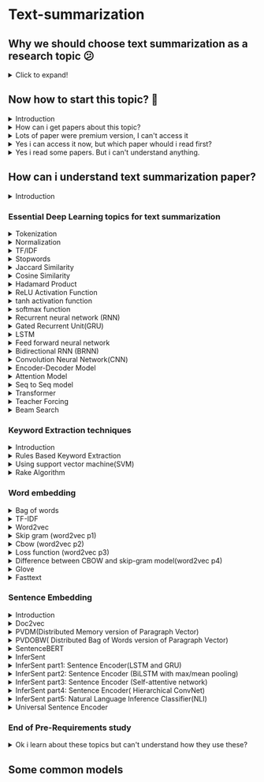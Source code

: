 # Text-summarization

## Why we should choose text summarization as a research topic :confused:
<details>
  <summary> Click to expand! </summary>
From my perspective, when I started to research. I was confused, which topics I should choose? Then I started to research it.  I found so many topics in NLP, but the problem is, every topic is in a stable phase. I was worried about it. After that, I found text summarization and it was not in a stable phase. Because text summarization has no accurate answer that can measure, how much good your model. And also this was a challenging topic. I got inspiration.

Another thing I found that in my country there was no better model published. So the first thing in any research is, "Is this topic already in a stable phase?". Still, text summarization is an amazing topic for research.
</details>

## Now how to start this topic? :face_with_head_bandage:
<details>
  <summary> Introduction </summary>
In any research, first, we need to know about that topic. In this case, we will do the same thing. We will search on google about this topic. Learn What is text summarization? :laughing: . Just spend 2-3 days about it.

2-3 days needed to make mindset. Now you should start reading papers about text summarization. At least you should read 10-20 papers.
</details>

<details>
  <summary> How can i get papers about this topic? </summary>
  It is a basic problem, where we will find the paper. The simple answer is google scholar. Google scholar collects all the research papers from all the research and journal sites.

So simply go [scholar](https://scholar.google.com)
</details>

<details>
  <summary> Lots of paper were premium version, I can't access it</summary>
 I am also depressed about it. How to access them!  After researching somedays, 
  I found an interesting ( https://sci-hub.se  )
  In this site, we can access lots of papers freely.
</details>

<details>
  <summary>Yes i can access it now, but which paper whould i read first?</summary>
  In scholar, we can easily select the year. So first read old papers. Cause we won't understand easily recent papers.
</details>

<details>
  <summary>Yes i read some papers. But i can't understand anything.</summary>
 
  After reading these papers, you will find some new keywords. These keywords will make you depressed.
  Cause without 1 or 2 papers you won't understand what exactly these papers did. :laughing: 
</details>

## How can i understand text summarization paper?

<details>
  <summary>Introduction</summary>
   I also same issue. I can't understand anything. Then i understood that i was stacked in some keywords. Maximum keywords were deep learning keywords. Then i started to learn deep learning. 
  
</details>

### Essential Deep Learning topics for text summarization
<details>
  <summary>Tokenization</summary>
  Tokenization is a common task in Natural Language Processing (NLP). It’s a fundamental step in both traditional NLP methods like Count Vectorizer and Advanced Deep Learning-based architectures like Transformers.
Tokenization can be performed on word, character, or subword level.

    1. word: "I live in dhaka" = I-Live-in-dhaka(4 tokens)
    2. character: "Dhaka" = D-h-a-k-a (5 Tokens)
    3. subword: "smarter" = smart-er(2 Tokens)

So, simply tokenization is the process of dividing word or character. But why we need token?
Because of the processing of text data. For every text related model, if we need to run in a large corpus, we need tokenization. Tokenization makes a connection with vocabulary. So in preprocessing, the first step is tokenization.
 </details>

<details>
  <summary>Normalization</summary>
When we normalize a natural language resource, we attempt to reduce the randomness in it, bringing it closer to a predefined “standard”. Thats why normalization in NLP is very important.
Normalization has different types of techniques.

    1. Tokenization: We already know about "How to make tokens from input".
    2. Stemming: This process will make every word in its root from. That means lowest form of a word. example: "Change,Changing,changer" to "chang".
    3. lemmatization: This also same to Stemming but not always make root from.
    4. Sentencizing: From a document it will take every sentences and remove every punctuation or symbol. Sometimes it will make everything lower form for better result. For every document we must do this process.
    5. reference resolution: Sometimes we need to make every third person to first person form for better accuracy. Reference resolution helps it.
![Stemming vs Lemmatization](img/sum53.png)
</details>

<details>
  <summary>TF/IDF</summary>
TF-IDF is a statistical measure that evaluates how relevant a word is to a document in a collection of documents.
The full form of TF is Term Frequency (TF).The full form of IDF is Inverse Document Frequency.

**TF** = no. of times term occurrences in a document / total number of words in a document

**IDF** = log base e (total number of documents / number of documents which are having term )

There are lots of library in every language for measuring TF-IDF.
In NLP, TF/IDF is a necessary step for information retrieval and keyword Extraction. In-Text summarization, as we need to find information from sentences Tf/IDF does that for us. It was much simple and faster than any other model.
</details>

<details>
  <summary>Stopwords</summary>
Stopwords are the words in any language which does not add much meaning to a sentence. They can safely be ignored without sacrificing the meaning of the sentence.

Suppose, a sentence **"Dhaka is the capital city of bangladesh"** . after removing stop words it looks like ** Dhaka capital city bangladesh** . See, it doesn't change the meaning.
So why we need it?

    1. Stopwords are rapidly used in sentences. So for getting usefull information, this always create problems.
    2. Without stopwords, our model computational power will be better.
    3. without stopwords, we can get better accuracy.


In english language nltk library marked **127 words** as a stop words.

```
i, me, my, myself, we, our, ours, ourselves, you, your, yours, yourself,yourselves,
he, him, his, himself, she, her, hers, herself, it, its, itself, they, them,their, 
theirs, themselves, what, which, who, whom, this, that, these, those, am, is,are, 
was, were, be, been, being, have, has, had, having, do, does, did, doing, a, an, 
the, and, but, if, or, because, as, until, while, of, at, by, for, with, about, 
against, between, into, through, during, before, after, above, below, to, from, 
up, down, in, out, on, off, over, under, again, further, then, once, here, there,
when, where, why, how, all, any, both, each, few, more, most, other, some, such,
no, nor, not, only, own, same, so, than, too, very, s, t, can, will, just, don,
should, now
```
we can customize it.

</details>


<details>
  <summary>Jaccard Similarity</summary>

The **Jaccard index**, also known as **Intersection over Union** and **the Jaccard similarity coefficient** (originally given the French name coefficient de communauté by Paul Jaccard), is a statistic used for gauging the similarity and diversity of sample sets.

![equation](https://latex.codecogs.com/svg.latex?J(A,B)=%20\frac{|A\cap%20B|}{|A\cup%20B|}%20=%20\frac{|A\cap%20B|}{|A|+|B|-|A\cap%20B|)


![](https://latex.codecogs.com/svg.latex?d_j(A,B)%20=%201-J(A,B)=\frac{|A\cup%20B|-|A\cap%20B|}{|A\cup%20B|})

Here, ![](https://latex.codecogs.com/svg.latex?A%20\cap%20B) represents the number of common words between the set A and B;
![](https://latex.codecogs.com/svg.latex?A%20\cup%20B) represents total number of distinct words in the set A and B.
Why we need it?

Finding the relation between two sentences or vectors.
</details>

<details>
  <summary>Cosine Similarity</summary>

As like as jaccard Similarity, Cosine similarity also works for finding relation of vectors.
Given two vectors of attributes, A and B, the cosine similarity, ![](https://latex.codecogs.com/svg.latex?cos(\theta)) , is represented using a dot product and magnitude as

![](https://latex.codecogs.com/svg.latex?similarity%20=%20\cos%20(\theta)%20=%20\frac{A.B}{||A||\hspace{2pt}||B||}%20=%20\frac{\sum^n_{i=1}%20A_i%20B_i}{\sqrt{\sum^n_{i=1}%20A^2_i}\sqrt{\sum^n_{i=1}%20B^2_i}})

where A_i and B_i are components of vector A and B respectively.

</details>


<details>
  <summary>Hadamard Product</summary>

In mathematics, the Hadamard product (also known as the element-wise, entrywise or Schur product) is a binary operation that takes two matrices of the same dimensions and produces another matrix of the same dimension as the operands, where each element i, j is the product of elements i, j of the original two matrices.

![](img/sum42.png)

</details>


<details>
  <summary>ReLU Activation Function</summary>
ReLU stands for rectified linear unit, and is a type of activation function. It is widely used in Activation Function.

![](img/sum26.png)
why do we use ReLU, if we already have sigmoid?


    1. it takes less time to train or run.
    2. It is very faster than other models.  Cause there is no complex equation. It doesn’t have the vanishing gradient problem suffered by other activation functions like sigmoid or tanh.

But in relu, if the number is negative it will make number 0. So, if all number is negative, it don't activated the function. And it's called Dying ReLU.

ReLU has so many version. **Leaky ReLU** is mostly used in deep learning. Instead of making 0, it makes negative value to multiple of a constant factor.
</details>


<details>
  <summary>tanh activation function</summary>

In sigmoid function, every value transform 0 to 1. In tanh function instead of 0 to 1, it makes -1 to 1.

![](img/gg.jpg)

</details>

<details>
  <summary>softmax function</summary>

The softmax function squashes the outputs of each unit to be between 0 and 1, just like a sigmoid function. But it also divides each output such that the total sum of the outputs is equal to 1.

![](img/sum23.jpg)

The output of the softmax function is equivalent to a categorical probability distribution, it tells you the probability that any of the classes are true.

Mathematically the softmax function is shown below, where z is a vector of the inputs to the output layer (if you have 10 output units, then there are 10 elements in z). And again, j indexes the output units, so j = 1, 2, ..., K.

![](https://latex.codecogs.com/svg.latex?\sigma%20(z)_j%20=%20\frac{e^{z_j}}{\sum^K_{k=1}e^{z_k}})

Suppose, we have an image where '4' digit is written on it. Now we want character recognition from that image. And we do all process for recognition of the character and make a vector. Now after using softmax function in our result it looks like,

![](img/sum24.png)

So softmax function is basically making the vector into the probabilistic vector.
</details>

<details>
  <summary>Recurrent neural network (RNN)</summary>

Recurrent Neural Networks (RNNs) are widely used for data with some kind of sequential structure. For instance, time series data has an intrinsic ordering based on time. Sentences are also sequential, "I love dogs" has a different meaning than "Dogs I love." So if you are working with sequential model, RNN might be the solution for that.\\
A simple architecture for RNN

![](img/sum27.png)

1. **Vector h :** is the output of the hidden state after the activation function has been applied to the hidden nodes. 
   
2. **Matrices Wx, Wy, Wh:** — are the weights of the RNN architecture which are shared throughout the entire network. The model weights of Wx at t=1 are the exact same as the weights of Wx at t=2 and every other time step.
   
3. **Vector Xi:** is the input to each hidden state where i=1, 2,…, n for each element in the input sequence.

We can make divide full architecture with two part.
1. Forward Propagation
2. Backpropagation through time

**Forward Propagation:**

In Forward Propagation, we calculate everything. Like, output,hidden state,loss function,gradient etc.

![](img/sum28.png)
Here,
* **k** is the dimension of the input vector Xi
  
* **d** is the number of hidden nodes

Loss function is calculated by multi-class cross entropy loss function.

![](https://latex.codecogs.com/svg.latex?L_t(y_t,\hat%20y_t)%20=%20-y_t%20log(\hat%20y_t))

OverAll loss function is calculated by below equation.

![](https://latex.codecogs.com/svg.latex?L_{total}(y,\hat%20y)%20=%20-\sum^n_{t=1}%20y_t%20\log(\hat%20y_t))

For gradient calculation of ![](https://latex.codecogs.com/svg.latex?W_y),

![](https://latex.codecogs.com/svg.latex?\frac{\partial%20L_{total}}{\partial%20W_Y}%20=%20\frac{\partial%20L_1}{\partial%20\hat%20y_1}%20\frac{\partial%20\hat%20y_1}{\partial%20z_1}\frac{\partial%20z_1}{\partial%20W_Y}%20+%20\frac{\partial%20L_2}{\partial%20\hat%20y_2}%20\frac{\partial%20\hat%20y_2}{\partial%20z_2}\frac{\partial%20z_2}{\partial%20W_Y}%20+%20\frac{\partial%20L_3}{\partial%20\hat%20y_3}%20\frac{\partial%20\hat%20y_3}{\partial%20z_3}\frac{\partial%20z_3}{\partial%20W_Y}%20=%20\sum^n_{t=1}%20\frac{\partial%20L_t}{\partial%20W_Y})

For gradient Calculation of ![](https://latex.codecogs.com/svg.latex?W_x),

![](https://latex.codecogs.com/svg.latex?\frac{\partial%20L_{total}}{\partial%20W_X}%20=%20\sum^n_{t=1}%20\sum^n_{k=0}%20\frac{\partial%20L_t}{\partial%20\hat%20y_t}%20\frac{\partial%20\hat%20y_t}{\partial%20z_t}\frac{\partial%20z_t}{\partial%20h_t}\frac{\partial%20h_t}{\partial%20h_k}\frac{\partial%20h_k}{\partial%20W_x})

**BackPropagation through time:**

In backward Propagation, It's updated ![](https://latex.codecogs.com/svg.latex?W_x) , ![](https://latex.codecogs.com/svg.latex?W_y) ,![](https://latex.codecogs.com/svg.latex?W_h) value based on gradients.

So, overall process look like,

1. Initialize weight matrices Wx, Wy, Wh randomly

2. Forward propagation to compute predictions

3. Compute the loss

4.Backpropagation to compute gradients

5. Update weights based on gradients

6. Repeat steps 2–5

A problem that RNNs face, which is also common in other deep neural nets, is the **vanishing gradient problem** . Vanishing gradients make it difficult for the model to learn long-term dependencies. For example, if an RNN was given this sentence,

```
The brown and black dog,which was playing with cat, was a German shepherd
```
in this sentence, when we want to predict 'shepherd', it needs the input brown. But 'brown' is too far from 'shepherd'. A long term dependency occurs. And it creates gradient loss. Cause gradient follows chain rule.
However, there have been advancements in RNNs such as gated recurrent units (GRUs) and long short term memory (LSTMs) that have been able to deal with the problem of vanishing gradients.

</details>


<details>
  <summary>Gated Recurrent Unit(GRU)</summary>

To solve the vanishing gradient problem of a standard RNN, GRU uses, so-called, update gate and reset gate. Basically, these are two vectors which decide what information should be passed to the output. The special thing about them is that they can be trained to keep information from long ago, without washing it through time or remove information which is irrelevant to the prediction.
![](img/sum29.png)

**Update Gate:**
We start with calculating the update gate $Z_t$ for time step t using the,

![](https://latex.codecogs.com/svg.latex?z_t%20=%20\sigma%20(W^{(z)}%20x_t%20+%20U^{(z)}%20h_{t-1}))


The update gate helps the model to determine how much of the past information (from previous time steps) needs to be passed along to the future.

**Reset Gate:** this gate is used from the model to decide how much of the past information to forget. To calculate it, we use:

![](https://latex.codecogs.com/svg.latex?r_t%20=\sigma%20(W^{(r)}x_t%20+%20U^{(r)}h_{t-1}))


**Current memory content:**
This is a big process, because output depends on it. We can divide it with 4 section.

![](https://latex.codecogs.com/svg.latex?h_t%20=\tanh%20(Wx_t%20+%20r_t%20\odot%20Uh_{t-1}))

1. Multiply the input ![](https://latex.codecogs.com/svg.latex?x_t) with a weight W and ![](https://latex.codecogs.com/svg.latex?h_{t-1}) with a weight U.

2. Calculate the Hadamard (element-wise) product between the reset gate ![](https://latex.codecogs.com/svg.latex?r_t) and ![](https://latex.codecogs.com/svg.latex?Uh_{t-1}). That will determine what to remove from the previous time steps.
3. Sum up the results of step 1 and 2.
4. Apply the nonlinear activation function tanh.

**Final memory at current time step:** This is the output state. Here we computes output from previous computation.

![](https://latex.codecogs.com/svg.latex?h_t%20=%20z_t%20\odot%20h_{t-1}%20+%20(1-z_t)\odot%20h_t)

1. Apply element-wise multiplication to the update gate ![](https://latex.codecogs.com/svg.latex?z_t) and ![](https://latex.codecogs.com/svg.latex?h_{t-1}) .
2. Apply element-wise multiplication to ![](https://latex.codecogs.com/svg.latex?1-z_t) and ![](https://latex.codecogs.com/svg.latex?h`_t) .
3. Sum the results from step 1 and 2.

</details>


<details>
  <summary>LSTM</summary>
Long Short Term Memory are a special kind of RNN, capable of learning long-term dependencies. They were introduced by Hochreiter \& Schmidhuber (1997) [20], and were refined and popularized by many people in following work. Lstm architecture is similar to GRU.

![](img/sum30.png)

We can divide whole architecture with 4 section,

**1. Forget gate( ![](https://latex.codecogs.com/svg.latex?f_t) ):**
The first step in our LSTM is to decide what information we’re going to throw away from the cell state. This decision is made by a sigmoid layer called the “forget gate layer.” It looks at ![](https://latex.codecogs.com/svg.latex?h_(t-1)) and ![](https://latex.codecogs.com/svg.latex?x_t), and outputs a number between 0 and 1 for each number in the cell state ![](https://latex.codecogs.com/svg.latex?C_{t-1}). 
**1** represents “completely keep this” while a **0** represents “completely get rid of this.”

![](https://latex.codecogs.com/svg.latex?f_t=\sigma%20(x_tU^f%20+%20h_{t-1}W^f))

**2. input gate (![](https://latex.codecogs.com/svg.latex?i_t) ):** The next step is to decide what new information we’re going to store in
the cell state. This has two parts. First, a sigmoid layer called the “input gate layer” 
decides which values we’ll update. Next, a tanh layer creates a vector of new candidate 
values, ![](https://latex.codecogs.com/svg.latex?\tilde%20C_t), 
that could be added to the state. In the next step, we’ll combine these two to create an 
update to the state.

![](https://latex.codecogs.com/svg.latex?i_t=\sigma%20(x_tU^i%20+%20h_{t-1}W^i))

![](https://latex.codecogs.com/svg.latex?\tilde%20C_t=\tanh%20(x_tU^g%20+%20h_{t-1}W^g))

**3. update old state:** It’s now time to update the old cell state, ![](https://latex.codecogs.com/svg.latex?C_{t-1}), into the new cell state ![](https://latex.codecogs.com/svg.latex?C_t). The previous steps already decided what to do, we just need to actually do it.

We multiply the old state by ![](https://latex.codecogs.com/svg.latex?f_t), forgetting the things we decided to forget earlier. Then we add ![](https://latex.codecogs.com/svg.latex?i_t%20\ast%20\tilde%20C_t). This is the new candidate values, scaled by how much we decided to update each state value.

![](https://latex.codecogs.com/svg.latex?C_t=\sigma%20(f_t*C_{t-1}%20+%20i_t*%20\tilde%20C_t))

**4. output Gate:** Finally, we need to decide what we’re going to output. This output will be based on our cell state, but will be a filtered version. First, we run a sigmoid layer which decides what parts of the cell state we’re going to output. Then, we put the cell state through tanh (to push the values to be between - and 1 and multiply it by the output of the sigmoid gate, so that we only output the parts we decided to.

![](https://latex.codecogs.com/svg.latex?o_t=\sigma%20(x_tU^o%20+%20h_{t-1}W^o))

![](https://latex.codecogs.com/svg.latex?h_t=\tanh%20(C_t)*%20o_t)

</details>


<details>
  <summary>Feed forward neural network</summary>

Feed forward neural network is a simple one directional neural network. In RNN there a backward propagation but here only forward propagation. But in this neural network there is a lots of hidden layer for decision making. for computing hidden layer, in this network sigmoid function is used. output layer is only 1 and 0 activation function. Thats why this network is simplest neural network.

![](img/sum50.png)
</details>

<details>
  <summary>Bidirectional RNN (BRNN)</summary>

In 1997 Schuster & mike proposed bidirectional model of RNN [26].

![](img/sum35.png)

The idea is to split the state neurons of a regular RNN in a part that is responsible for the positive time direction (forward states) and a part for the negative time direction (backward states). Outputs from forward states are not connected to inputs of backward states, and vice versa.

**FORWARD PASS:** \
Run all input data for one time slice through 
![](https://latex.codecogs.com/svg.latex?1\leq%20t\leq%20T) the BRNN and determine all
predicted outputs.
1. Do forward pass just for forward states (from t=1
to t=T ) and backward states (from t=T to t=1).
2. Do forward pass for output neurons.

**BACKWARD PASS:** \
Calculate the part of the objective function derivative
for the time slice ![](https://latex.codecogs.com/svg.latex?1\leq%20t\leq%20T) used in the forward pass.
1. Do backward pass for output neurons.
2. Do backward pass just for forward states (from t=T
to t=1 ) and backward states (from t=1
to t=T).
</details>

<details>
  <summary>Convolution Neural Network(CNN)</summary>

CNN was introduced by LeCun at 1998 [27]. Images recognition, images classifications. Objects detections, recognition faces etc., are some of the areas where CNNs are widely used.

![](img/sum37.jpeg)

We already know what is **Relu** Layer.

**Padding:** \
Sometimes filter does not fit perfectly fit the input image. We have two options for padding:

1. Pad the picture with zeros (zero-padding) so that it fits
   
2. Drop the part of the image where the filter did not fit. This is called valid padding which keeps only valid part of the image.

**pooling:**
Pooling layers section would reduce the number of parameters when the images are too large. Spatial pooling also called subsampling or downsampling which reduces the dimensionality of each map but retains important information. Spatial pooling can be of different types:

1. Max Pooling
2. Average Pooling
3. Sum Pooling

Max Pooling is the most common among others.Max pooling takes the largest element from the rectified feature map. Taking the largest element could also take the average pooling. Sum of all elements in the feature map call as sum pooling.

![](img/sum36.png)


**Flattening:** An image is nothing but a matrix of pixel values. 
In Neural network it is difficult to work with 3-dimentional matrix. 
So we make 2D matrix to 1D matrix by flattened for feeding the next layer.

![](img/sum38.png)


**Fully Connected Layer:** \
The layer we call as FC layer, we flattened our matrix into vector and feed it into a 
fully connected layer like a neural network. Every node connected to others hidden layer node.

**Process:** 

1. Provide input image into convolution layer
2. Choose parameters, apply filters with strides, padding if requires. Perform convolution on the image and apply ReLU activation to the matrix.
3. Perform pooling to reduce dimensionality size
4. Add as many convolutional layers until satisfied
5. Flatten the output and feed into a fully connected layer (FC Layer)
6. Output the class using an activation function (Logistic Regression with cost functions) and classifies images.


</details>

<details>
  <summary>Encoder-Decoder Model</summary>

The encoder-decoder model is composed of encoder and decoder like its name. The encoder converts an input document to a latent representation (vector), and the decoder generates a summary by using it.
It was develop by google AI [21] and also implemeted it in the google play service. In our message section, this technique is used. So we already know what is it.

![](img/sum31.png)

In Encoder part, machine will learn context sequentially. We can use any sequential model 
here for learning purpose. Like, RNN,LSTM,CNN,Seq to seq, GRU etc.
In Decoder part, machine Decode what he learn and it depends on what we want. 
It can be translation,summary,question-answer etc.

In NLP, Encoder Decoder model is hugely used by researcher Cause of good accuracy.
In summarization We will see how to summary a text by encoder decoder.

</details>




<details>
  <summary>Attention Model</summary>

Suppose we want to translate English to bangla.

![](img/sum33.png)

In this figure, You can see when we translate 'Hasina', We don't need to focus 'Bangladesh'. When we decode something, we don't need to focus all the word. Only we need to focus those word who was closely connected. Here 'Attention' mechanism comes.

![](img/sum34.png)

In This figure, we have a bidirectional RNN for encoder. Now when we decode, 
there is a value comes from every hidden state. Because we need to know which word
we need to focus. This model is proposed by Bahdanau at 2014 [25].

In this architecture, they define each conditional probability,

![](https://latex.codecogs.com/svg.latex?p(y_i|y_1,...,y_{i-1},X)=g(y_{i-1},s_i,c_i))

where ![](https://latex.codecogs.com/svg.latex?s_i) is an RNN hidden state for time i, computed by

![](https://latex.codecogs.com/svg.latex?s_i=f(s_{i-1},y_{i-1},c_i))

The context vector ![](https://latex.codecogs.com/svg.latex?c_i) is, then, computed as a weighted sum of these annotations ![](https://latex.codecogs.com/svg.latex?h_i)

![](https://latex.codecogs.com/svg.latex?c_i=\sum^{T_x}_{j=1}\alpha_{ij}h_j)

The weight ![](https://latex.codecogs.com/svg.latex?\alpha_{ij}) of each annotation ![](https://latex.codecogs.com/svg.latex?h_j) is computed by

![](https://latex.codecogs.com/svg.latex?\alpha_{ij}=\frac{\exp(e_{ij})}{\sum^{T_x}_{k=1}\exp(e_{ik})})

where,

![](https://latex.codecogs.com/svg.latex?e_{ij}=a(s_{i-1},h_j))

![](https://latex.codecogs.com/svg.latex?h_j) is the hidden state of RNN Model


</details>



<details>
  <summary>Seq to Seq model</summary>

This model is one of the famous model in NLP. Why? It can solve different types of difficult task that we can't do with other language. This model is also very fast.
This model was introduced by google at 2014 [30]. This model also based on encoder-decoder architecture.
But we need to give input sequentially and output layer will give us output sequentially. So, there is no big difference.

We can use different types model in encoder and decoder here. Like,

1. RNN or Bidirectional RNN
2. LSTM or Bidirectional LSTM
3. GRU or Bidirectional GRU

</details>


<details>
  <summary>Transformer</summary>

Transfer learning or transformer is the first transduction model relying entirely on self-attention to compute representations of its input and output without using sequence-aligned RNNs or convolution. How? why is this model much important and famous?  This model was introduced by Vaswani at 2017 in his famous paper "Attention is all you need" [37]. They used multi-head attention instead of single-head attention.

![](img/sum51.png)

From this figure, we can guess how this architecture works.\
We already know about **"Embedding", "Feed Forward neural network",
"Softmax","Normalization"**. Now we will know about **"Multi-Head Attention"** and **"Positional Encoding"**.

**Positional Embedding:** Since this model contains no recurrence and no convolution,
in order for the model to make use of the
order of the sequence, we must inject some information about the relative or absolute position
of the
tokens in the sequence. To this end, they add "positional encodings" to the input embeddings 
at the bottoms of the encoder and decoder stacks. The positional encodings have the same dimension ![](https://latex.codecogs.com/svg.latex?d_{model})
as the embeddings, so that the two can be summed. They used sine and cosine function for different frequency.

![](https://latex.codecogs.com/svg.latex?PE_{(pos,2i)}=\sin(pos/10000^{2i/d_{model}}))

![](https://latex.codecogs.com/svg.latex?PE_{(pos,2i+1)}=\cos(pos/10000^{2i/d_{model}}))

**Multi-Head Attention:** In single attention, if the input consists of
queries and keys of dimension ![](https://latex.codecogs.com/svg.latex?d_k), and values of dimension ![](https://latex.codecogs.com/svg.latex?d_v), We compute the dot products of the query with all keys, divide each by 
![](https://latex.codecogs.com/svg.latex?\sqrt{d_k}), and apply a softmax function to obtain the weights on the
values.

![](https://latex.codecogs.com/svg.latex?Attention(Q,K,V)=softmax(\frac{QK^T}{\sqrt{d_k}})V)

In Multi-Head Attention model, instead of performing a single attention function with $d_{model}$-dimensional keys, values and queries,
we found it beneficial to linearly project the queries, keys and values h times with different, learned
linear projections to ![](https://latex.codecogs.com/svg.latex?d_k), ![](https://latex.codecogs.com/svg.latex?d_k) and ![](https://latex.codecogs.com/svg.latex?d_v) dimensions, respectively.
Multi-head attention allows the model to jointly attend to information from different representation
subspaces at different positions. With a single attention head, averaging inhibits this

![](https://latex.codecogs.com/svg.latex?MultiHead(Q,K,V)=Concat(head_1,...,head_h)W^O)

where,

![](https://latex.codecogs.com/svg.latex?head_i=Attention(QW^Q_i,KW^k_i,VW^V_i))

We have to fixed head size.

**Self Attention:** Self-attention, sometimes called intra-attention, is an attention mechanism relating different positions of a single sequence in order to compute a representation of the sequence.Self-attention allows the model to look at the other words in the input sequence to get a better understanding of a certain word in the sequence. Now, let’s see how we can calculate self-attention.

1. First, we need to create three vectors from each of the encoder’s input vectors: 
    Query Vector,
Key Vector,
Value Vector.
2. Next, we will calculate self-attention for every word in the input sequence
3. Consider this phrase – “Legends Never die”. To calculate the self-attention for the first word “Legends”, we will calculate scores for all the words in the phrase with respect to “legends”. This score determines the importance of other words when we are encoding a certain word in an input sequence

![](img/sum54.png)


**Encoder:** The encoder is composed of a stack of N = 6 identical layers. Each layer has two
sub-layers. The first is a multi-head self-attention mechanism, and the second is a simple, position wise fully 
connected feed-forward network. We employ a residual connection [10] around each of
the two sub-layers, followed by layer normalization [1]. That is, the output of each sub-layer is
LayerNorm(x + Sublayer(x)), where Sublayer(x) is the function implemented by the sub-layer
itself. To facilitate these residual connections, all sub-layers in the model, as well as the embedding
layers, produce outputs of dimension ![](https://latex.codecogs.com/svg.latex?d_{model}) = 512.

**Decoder:** The decoder is also composed of a stack of N = 6 identical layers. In addition to the two
sub-layers in each encoder layer, the decoder inserts a third sub-layer, which performs multi-head
attention over the output of the encoder stack. Similar to the encoder, we employ residual connections
around each of the sub-layers, followed by layer normalization. We also modify the self-attention
sub-layer in the decoder stack to prevent positions from attending to subsequent positions. This
masking, combined with fact that the output embeddings are offset by one position, ensures that the
predictions for position i can depend only on the known outputs at positions less than i.


</details>


<details>
  <summary>Teacher Forcing</summary>

Teacher forcing is a strategy for training recurrent neural networks that uses model output from a prior time step as an input. 
Teacher forcing works by using the actual or expected output from the training dataset at the current time step y(t) as 
input in the next time step X(t+1), rather than the output generated by the network.

Lets take an example,

"Dhaka is the capital city of bangladesh". We want to feed this sentence in RNN. We must add [start] and [end] 
token in the sentence. 

now the sentence looks like, "[Start] Dhaka is the capital city of bangladesh [End]".

When we give [Start] token, if it gives "The" as a output, and if we continue this process,
whole sequence will be wrong. The model is in the off track and is going to get punished for every subsequent 
word it generates. This makes learning slower and the model unstable.

Here Teacher Forcing comes, When we calculate error and found we are in off track 
we will replace it with others word. It makes faster the model. 

Lots of teacher forcing approach were invented in recent years, we can use any of it.

</details>


<details>
  <summary>Beam Search</summary>

Let's Think about, after calculating a output vector, how we can predict correct sentence. 
As like as Teacher forcing, If one word is incorrect, entire sequence can be incorrect. 
After using softmax function, If we take always highest value , it may be give wrong value. In greedy search, 
always take highest softmax value.

Instead of taking only maximum value we can take few value with highest softmax value. 
Suppose our Beam=3, We will take 3 value from output vector and make a bfs tree with it.

![](img/sum55.jpg)


After taking each of them, we will calculate conditional probability with them in each time step.
And we will take maximum probabilistic Sequence for our output.

</details>

### Keyword Extraction techniques

<details>
  <summary>Introduction</summary>
Keyword extraction is tasked with the automatic identification of terms that best describe the subject of a document. Key phrases, key terms, key segments or just keywords are the terminology which is used for defining the terms that represent the most relevant information contained in the document.(source wiki). If you get good keyword from text, your answer will be more accurate.
Maximum extractive and abstractive models depend on keyword Extraction.

</details>


<details>
  <summary>Rules Based Keyword Extraction</summary>

Rules-based Keyword extraction basically conditional or pattern type.
In 2008  Khoury, Richard, Fakhreddine Karray, and Mohamed S. Kamel published a paper about a rules-based model in keyword extraction using parts of speech hierarchy [1]. In this model, they describe, parts of speech have an important role in keyword extraction. They made a supervised learning model and a training corpus.

1. words are split according to their parts of speech tag. 
2. words are divided into different categories.
3. rules and condition check here which looks like a tree, every edge have a different condition.
4. if the word goes to the leaf then we will take it as a keyword.

</details>


<details>
  <summary>Using support vector machine(SVM)</summary>

In machine learning, support vector machines (SVMs, also support vector networks) are supervised learning models with 
associated learning algorithms that analyze data used for classification and regression analysis.
In 2006, Zheng and khuo made a keyword extraction model using SVM [2].

1. **Pre-processing:** For a document, we conduct the sentence split, word tokenization and POS (part-of-speech) tagging by using GATE. Next, employ Linker to analyze the dependency relationships between words in each sentence. After that, we employ tri-gram to create candidate phrases and then filter the phrases whose frequencies are below a predefined threshold. We also exclude the common words in the stop-words list. We conduct gentle stemming by using WordNet. Specifically, we only stem the plural noun, gerund, and passive infinitive by their dictionary form. Finally, we obtain a set of ‘keyword candidate’ for later processing.
2. **Feature extraction:** The input is a bag of words/phrases in a document. We make use of both local context information(POS Feature, Linkage Features, Contextual TFIDF Feature) and global context information(TFIDF Feature, First Occurrence Feature, Position Features) of a word/phrase in a document to define its features. The output is the feature vectors, and each vector corresponds to a word/phrase.
3. **Learning:** The input is a collection of feature vector by step (2). We construct a SVM model that can identify the keyword. In the SVM model, we view a word/phrase as an example, the words/phrases labeled with ‘keyword’ as positive examples, and the other words/phrases as negative examples. We use the labeled data to train the SVM model in advance.
4. **Extraction:** The input is a document. We employ the preprocessing and the feature extraction on it, and obtain a set of feature vectors. We then predict whether or not a word/phrase is a keyword by using the SVM model from step (3). Finally, the output is the extracted keywords for that document.

</details>

<details>
  <summary>Rake Algorithm</summary>
In 2010 Stuart Rose invented new techniques in keyword extraction name Rapid automatic keyword extraction(RAKE).
It was one of the popular algorithms used in finding important keywords. In-text Summarization, this algorithm much popular in keyword extraction.

**Candidate keywords:**  Split the words by tokenizing them. Remove the stop word and delimiters.
All other word is candidate words. Be careful about the position. Cause position matters when we rank them.

**Keyword scores:** Keyword Scores were calculated from the co-occurrence graph.

Suppose we have some word token after stop word remove.
```
Compatibility – systems – linear constraints – set – natural numbers – Criteria –
compatibility – system – linear Diophantine equations – strict inequations – nonstrict
inequations – Upper bounds – components – minimal set – solutions – algorithms –
minimal generating sets – solutions – systems – criteria – corresponding algorithms –
constructing – minimal supporting set – solving – systems – systems
```

For co-occurrence graph we need sorted, unique word. now it looks like,

```
algorithms – bounds – compatibility – components – constraints – constructing – corresponding –
criteria – diophantine – equations – generating – inequations – linear – minimal – natural –
nonstrict – numbers – set – sets – solving – strict – supporting – system – systems – upper
```

In co-occurrence we check for every i,j cell. if i'th row and j'th coloum are related or co-related,
we will increase count of this cell. Table 2.1 and Table 2.2 define us how it works.
[table 1] [table 2]

**Extracted keywords** After candidate keywords are scored, the top T scoring candidates are selected as keywords for the document. We compute T as one-third the number of words
in the graph.
</details>


### Word embedding


<details>
  <summary>Bag of words</summary>

The bag-of-words model is a simplifying representation used in natural language processing and information retrieval (IR).
In this model, a text (such as a sentence or a document) is represented as the bag (multiset) of its words, disregarding
grammar and even word order but keeping multiplicity.The bag-of-words model is commonly used in methods of document 
classification where the (frequency of) occurrence of each word is used as a feature for training a classifier.
An early reference to "bag of words" in a linguistic context can be found in Zellig Harris's 1954 article on Distributional Structure.[source: wiki]
Bag of words process has two steps.

**Tokenization:**  First we tokenize whole sentences.
**Vectors Creation:**
	after doing the first step, we will make a vector for each sentence.
	Dividing sentences into words and creating a list with all unique words and also in alphabetical order. \\
Let's take an example with three-sentence,
```
 John likes to watch movies.
 Mary likes movies too.
 Mary also likes to watch football games.
```
Now after tokenization, our word list look like,

```
[also,football,games,john,likes,mary,movies,to,too,watch]
```

After that we need to compute sparse matrix. This sparse matrix represent the bag of words.
In sparse matrix every cell represent, **occurence of j'th word in i'th sentence**. 

![](img/sum1.jpg)
</details>


<details>
  <summary>TF-IDF</summary>

TF-IDF value will be increased based on frequency of the word in a document. Like Bag of Words in this technique also we can not get any semantic meaning for words. \\
But this technique is mostly used for document classification and also 
successfully used by search engines like Google, as a ranking factor for content.

Suppose we have three sentences.
```
A. This pasta is very tasty and affordable.
B. This pasta is not tasty and is affordable.
C. This pasta is very very delicious.
```
Let's consider each sentence as a document. Here also our first task is tokenization (dividing sentences into words or tokens) and then taking unique words.

[table 3]

</details>


<details>
  <summary>Word2vec</summary>

The Word2Vec model is used for learning vector representations of words called “word embeddings”. In the previous methods, there was no semantic meaning from words of corpus. 
Word2vec model takes input as a large size of the corpus and produces output to vector space. This vector space size may be in hundred of dimensionality. Each word vector will be placed on this vector space.
word2vec uses 2 types of methods. There are

1. Skip-gram
2. CBOW (Continuous Bag of Words)


![](img/sum2.png)

Here one more thing we have to discuss that is window size. window size basically 1-gram,bi-gram,tri-gream,N-gram model.

</details>

<details>
  <summary>Skip gram (word2vec p1)</summary>
In this method , take the center word from the window size words as an input and context words (neighbour words) as outputs. Word2vec models predict the context words of a center word using skip-gram method. Skip-gram works well with a small dataset and identifies rare words really well.
In 2013 Mikolov first time told about this method [3].

![](img/sum3.png)

According to Fig,

1. Both the input word **wi** and the output word **wj** are one-hot encoded into binary vectors **x** and **y** of size V.
2. First, the multiplication of the binary vector x and the word embedding matrix **W** of size 
   **V×N** gives us the embedding vector of the input word **wi** the i-th row of the matrix 
   **W**.
3. This newly discovered embedding vector of dimension N forms the hidden layer.
4. The multiplication of the hidden layer and the word context matrix 
   **W'** of size **N×V** produces the output one-hot encoded vector **y**.
5. The output context matrix **W'** encodes the meanings of words as context, 
   different from the embedding matrix W. NOTE: Despite the name, **W'** is independent of 
   **W**, not a transpose or inverse or whatsoever.

</details>

<details>
  <summary>Cbow (word2vec p2)</summary>
The Continuous Bag-of-Words (CBOW) is another similar model for learning word vectors. It predicts the target word (i.e. “swing”) 
from source context words (i.e., “sentence should the sword”).
Because there are multiple contextual words, we average their corresponding word vectors, constructed 
by the multiplication of the input vector and the matrix \emph{W}. Because the averaging stage smoothes over a lot
of the distributional information, some people believe the CBOW model is better for small dataset.

![](img/sum4.png)

</details>


<details>
  <summary>Loss function (word2vec p3)</summary>
Both the skip-gram model and the CBOW model should be trained to minimize a well-designed loss/objective function. 
There are several loss functions we can incorporate to train these language models. like,

1. Full Softmax
2. Hierarchical Softmax
3. Cross Entropy
4. Noise Contrastive Estimation (NCE)
5. Negative Sampling (NEG)
</details>


<details>
  <summary>Difference between CBOW and skip-gram model(word2vec p4)</summary>

</details>



<details>
  <summary>Glove</summary>
GloVe stands for global vectors for word representation. It is an unsupervised learning algorithm 
developed by Stanford for generating word embeddings by aggregating global word-word co-occurrence matrix from a corpus. 
The resulting embeddings show interesting linear substructures of the word in vector space.
GloVe is essentially a log-bilinear model with a weighted least-squares objective. The main intuition underlying the model 
is the simple observation that ratios of word-word co-occurrence probabilities have the potential for encoding some form of meaning. In Glove we also create sparse matrix.
It was directly involved in the probability matrix.

For example, consider the co-occurrence probabilities for target words ice and steam with various probe words from the vocabulary.
Here are some actual probabilities from a 6 billion word corpus:

![](img/sum7.png)

</details>


<details>
  <summary>Fasttext</summary>

Compared to other word embedding methods, FastText (Mikolov et al., 2016) is a new approach which can generate competitive results.[4] [5] This technique is much popular.

![](img/sum6.jpg)

According to the main paper, the model is a simple neural network with only one layer.
The bag-of-words representation of the text is first fed into a lookup layer, 
where the embeddings are fetched for every single word. Then, those word embeddings are 
averaged, so as to obtain a single averaged embedding for the whole text. At the hidden layer
we end up with **(n\_words x dim)** number of parameters, where dim is the size of the 
embeddings and n\_words is the vocabulary size. After the averaging, we only have a single 
vector which is then fed to a linear classifier: we apply the softmax over a linear transformation of the output of the input layer. The linear transformation is a matrix with {\bf (dim x n\_output)}, where {\bf n\_output} is the number output classes. In the original paper, the final log-likelihood is:

![](https://latex.codecogs.com/svg.latex?-\frac{1}{N}\sum^N_{i=n}y_n\log(f(BAx_n)))


where,
1. ![](https://latex.codecogs.com/svg.latex?x_n) is the original one-hot-encoded representation of a word (or n-gram feature),
2. A is the look-up matrix that retrieves the word embedding,
3. B is the linear output transformation,
4. f is the softmax function

</details>

### Sentence Embedding

<details>
  <summary>Introduction</summary>

Instead of dealing with words, we can directly work with the sentence. how? 
Sentence embedding is the answer. Sentence embedding also makes semantic information 
in vector.

Suppose we have two sentences, 'I don’t like crowded places',
'However, I like one of the world’s busiest cities, New York'. 
Here, How can we make the machine draw the inference between ‘crowded places’
and ‘busy cities’?

Word embedding can't do that. But we can do it by sentence embedding.
There are lots of techniques in recent years. We will talk about a few of them.

1. Doc2Vec
2. SentenceBERT
3. InferSent
4. Universal Sentence Encoder

</details>


<details>
  <summary>Doc2vec</summary>

An extension of Word2Vec, the Doc2Vec embedding is one of the most popular techniques out there.
Introduced in 2014, it is an unsupervised algorithm and adds on to the Word2Vec model by introducing another ‘paragraph vector’ by T mikolov [6]. In 2015 it was improved by Andrew [7]. Also, there are 2 ways to add the paragraph vector to the model. 
one is PVDM and another PVDOBW.
</details>


<details>
  <summary>PVDM(Distributed Memory version of Paragraph Vector)</summary>

We assign a paragraph vector sentence while sharing word vectors among all sentences. Then we either average or concatenate the (paragraph vector and words vector) to get the final sentence representation.
If you notice, it is an extension of the Continuous Bag-of-Word type of Word2Vec where we predict the next word given a set of words. It is just that in PVDM, we predict the next sentence given a set of sentences.
![](img/sum8.png)
</details>

<details>
  <summary>PVDOBW( Distributed Bag of Words version of Paragraph Vector)</summary>

PVDOBW is the extention of Skip-gram model in Word2vec. Here, we just sample random words from the sentence and make the model predict which sentence it came from(a classification task).

![](img/sum9.png)

PVDM is more than enough for most tasks.But we can use both parallelly.
</details>

<details>
  <summary>SentenceBERT</summary>

Currently, the leader among the pack, SentenceBERT was introduced by Reimers in 2018 [8] 
and immediately took the pole position for Sentence Embeddings. At the heart of this 
BERT-based model, there are 4 key concepts:

1. Attention
2. Transformers
3. BERT
4. Siamese Network


we will discuss BERT,transformers,Attention model later.

Sentence-BERT uses a Siamese network like architecture to provide 2 
sentences as an input. These 2 sentences are then passed to BERT models and a pooling layer 
to generate their embeddings. Then use the embeddings for the pair of sentences as inputs to 
calculate the cosine similarity.

![](img/sum10.png)

Suppose we have some sentences.

1. I ate dinner. 
2. We had a three-course meal.
3. Brad came to dinner with us.
4. He loves fish tacos.",
5. In the end, we all felt like we ate too much.
6. We all agreed; it was a magnificent evening.

Now, if we want to find the similarity between these sentences with 
**"I had pizza and pasta"**. SentenceBert will give us.

[table 4]

</details>

<details>
  <summary>InferSent</summary>

InferSent is a sentence embeddings method that provides semantic sentence representations 
invented by A Conneau in 2017 [9]. It is trained on natural language inference data and 
generalizes well to many different tasks.

In this model,they examine standard recurrent models such as LSTMs and
GRUs, for which we investigate mean and maxpooling over the hidden representations; 

The architecture consists of 2 parts:

1. One is the sentence encoder that takes word vectors and encodes sentences into vectors
2. Another, NLI classifier that takes the encoded vectors in and outputs a class among entailment, contradiction and neutral.

![](img/sum11.jpg)

In the author paper, four types of sentence encoder were discussed.

</details>
<details>
  <summary>InferSent part1: Sentence Encoder(LSTM and GRU)</summary>

First, and simplest, encoders apply recurrent neural networks using either LSTM or GRU modules, as in sequence to sequence encoders. For a sequence of T words (w1, . . . , wT ), the network computes a set of T hidden representations h1, . . . , hT , with ht = -> LSTM(w1, . . . , wT ) (or using GRU units instead). A sentence is represented by the last hidden vector, hT.

</details>

<details>
  <summary>InferSent part2: Sentence Encoder (BiLSTM with max/mean pooling)</summary>

It’s a bi-directional LSTM network which computes n-vectors for n-words and each vector is a 
concatenation of output from a forward LSTM and a backward LSTM that read the sentence in 
opposite direction. Then a max/mean pool is applied to each of the concatenated vectors to 
form the fixed-length final vector.
![](img/sum12.png)

</details>

<details>
  <summary>InferSent part3: Sentence Encoder (Self-attentive network)</summary>

The self-attentive sentence encoder uses an attention mechanism over the hidden states of a BiLSTM to generate a representation u of an input sentence. The attention mechanism is defined as,

![](https://latex.codecogs.com/svg.latex?\bar%20h_i=%20\tanh(Wh_i+b_w))

![](https://latex.codecogs.com/svg.latex?\alpha_i=%20\frac{e^{\bar%20h^T_i%20u_w}}{\sum_i%20e^{\bar%20h^T_i%20u_w}})

![](https://latex.codecogs.com/svg.latex?u=%20\sum_t%20\alpha_i%20h_i)

Where ![](https://latex.codecogs.com/svg.latex?{h_1,.....,h_T}) are the output hidden 
vectors of BiLSTM. These are fed to an affine transformation ![](https://latex.codecogs.com/svg.latex?(W,b_w)) 
which outputs a set of keys ![](https://latex.codecogs.com/svg.latex?(\bar%20h_1,....,\bar%20h_T)).
The ![](https://latex.codecogs.com/svg.latex?\{\alpha_i\}) represent the score of similarity 
between the keys and learned context query vector ![](https://latex.codecogs.com/svg.latex?u_w). 
These weights are used to produce the final representation u, 
Which is a linear combination of the hidden vectors.

![](img/sum13.png)

</details>

<details>
  <summary>InferSent part4: Sentence Encoder( Hierarchical ConvNet)</summary>

One of the currently best performing models on classification tasks is a convolutional architecture termed AdaSent, which concatenates different representations of the sentences at a different level of abstractions. The hierarchical convolutional network introduced in the paper is inspired by that and comprise 4 convolutional layers. At every layer, max-pooling of the feature maps is done to obtain representation. The final sentence embedding is represented by a concatenation of the 4 max-pooled representations.

![](img/sum14.jpg)
</details>

<details>
  <summary>InferSent part5: Natural Language Inference Classifier(NLI)</summary>

This section discusses the inference classifier network which takes these sentence embeddings and predicts the output label.

![](img/sum15.png)
After the sentence vectors are fed as input to this model, 3 matching methods are applied to extract relations between the text, u and hypothesis, v –

1. concatenation of the two representations (u, v)
2. element-wise product (u * v)
3. and, absolute element-wise difference (|u - v|)

The resulting vector captures information from both the text, u and the hypothesis, v, and 
is fed into a 3-class classifier( entailment, contradiction and neutral) consisting of 
multiple fully connected layers followed by a softmax layer.
</details>

<details>
  <summary>Universal Sentence Encoder</summary>

One of the most well-performing sentence embedding techniques right now is the Universal 
Sentence Encoder. And it should come as no surprise from anybody that it has been proposed by Google. The key feature here is 
that we can use it for Multi-task learning.
This means that the sentence embeddings we generate can be used for multiple tasks 
like sentiment analysis, text classification,
sentence similarity, etc, and the results of these asks are then fed back to the model
to get even better sentence vectors that before.

This technique was invented by google and authored Cer and Daniel in 2018 [10]. 

![](img/sum16.png)

In this model, they use two types of encoder. We can use any of them.

1. Transformer
2.  Deep Averaging Network (DAN)

Both of these models are capable of taking a word or a sentence as input and generating
embeddings for the same. The following is the basic flow:

1. Tokenize the sentences after converting them to lowercase
2. Depending on the type of encoder, the sentence gets converted to a 512-dimensional vector

    1. If we use the transformer, it is similar to the encoder module of the transformer architecture and uses the self-attention mechanism.
    2. The DAN option computes the unigram and bigram embeddings first and then averages them to get a single embedding. This is then passed to a deep neural network to get a final sentence embedding of 512 dimensions.
    
3. These sentence embeddings are then used for various unsupervised and supervised tasks like Skipthoughts, NLI, etc. The trained model is then again reused to generate a new 512 dimension sentence embedding.

![](img/sum17.png)

Similarity of two vector:

![](https://latex.codecogs.com/svg.latex?sim(u,v)%20=%20(1-%20\frac{\arccos%20\frac{u.v}{||u||\hspace{2pt}||v||}}{\pi}))
</details>

### End of Pre-Requirements study
<details>
  <summary>Ok i learn about these topics but can't understand how they use these?</summary>

Yeah. It's really tough to understand, how they used these topics in Text summarization models. In my opinion, Maximum models used these topics as a sub-portion. So we need to read a paper sequentially and learn which portion we will do with these topics. 
</details>

## Some common models

